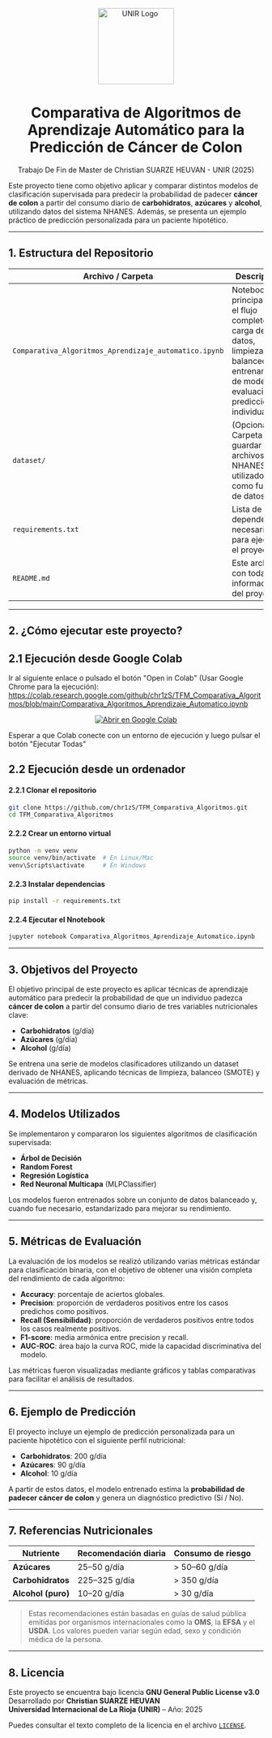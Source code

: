 <p align="center">
  <img src="https://www.unir.net/wp-content/uploads/2019/11/Unir_2021_logo.svg" width="150" alt="UNIR Logo"/>
</p>

<h1 align="center">Comparativa de Algoritmos de Aprendizaje Automático para la Predicción de Cáncer de Colon</h1>

<p align="center">
  Trabajo De Fin de Master de Christian SUARZE HEUVAN - UNIR (2025)
</p>

Este proyecto tiene como objetivo aplicar y comparar distintos modelos de clasificación supervisada para predecir la probabilidad de padecer **cáncer de colon** a partir del consumo diario de **carbohidratos**, **azúcares** y **alcohol**, utilizando datos del sistema NHANES. Además, se presenta un ejemplo práctico de predicción personalizada para un paciente hipotético.

---

## 1. Estructura del Repositorio

| Archivo / Carpeta | Descripción |
|-------------------|-------------|
| `Comparativa_Algoritmos_Aprendizaje_automatico.ipynb` | Notebook principal con el flujo completo: carga de datos, limpieza, balanceo, entrenamiento de modelos, evaluación y predicción individual. |
| `dataset/` | (Opcional) Carpeta para guardar los archivos NHANES utilizados como fuente de datos. |
| `requirements.txt` | Lista de dependencias necesarias para ejecutar el proyecto. |
| `README.md` | Este archivo, con toda la información del proyecto. |

---

## 2. ¿Cómo ejecutar este proyecto?

## 2.1 Ejecución desde Google Colab

Ir al siguiente enlace o pulsado el botón "Open in Colab" (Usar Google Chrome para la ejecución):
https://colab.research.google.com/github/chr1zS/TFM_Comparativa_Algoritmos/blob/main/Comparativa_Algoritmos_Aprendizaje_Automatico.ipynb
<p align="center">
  <a href="https://colab.research.google.com/github/chr1zS/TFM_Comparativa_Algoritmos/blob/main/Comparativa_Algoritmos_Aprendizaje_Automatico.ipynb" target="_blank">
    <img src="https://colab.research.google.com/assets/colab-badge.svg" alt="Abrir en Google Colab"/>
  </a>
</p>

Esperar a que Colab conecte con un entorno de ejecución y luego pulsar el botón "Ejecutar Todas"

## 2.2 Ejecución desde un ordenador

#### 2.2.1 Clonar el repositorio
```bash
git clone https://github.com/chr1zS/TFM_Comparativa_Algoritmos.git
cd TFM_Comparativa_Algoritmos
```

#### 2.2.2 Crear un entorno virtual
```bash
python -m venv venv
source venv/bin/activate  # En Linux/Mac
venv\Scripts\activate     # En Windows
```

#### 2.2.3 Instalar dependencias
```bash
pip install -r requirements.txt
```

#### 2.2.4 Ejecutar el Nnotebook
```bash
jupyter notebook Comparativa_Algoritmos_Aprendizaje_Automatico.ipynb
```

---

## 3. Objetivos del Proyecto

El objetivo principal de este proyecto es aplicar técnicas de aprendizaje automático para predecir la probabilidad de que un individuo padezca **cáncer de colon** a partir del consumo diario de tres variables nutricionales clave:

- **Carbohidratos** (g/día)
- **Azúcares** (g/día)
- **Alcohol** (g/día)

Se entrena una serie de modelos clasificadores utilizando un dataset derivado de NHANES, aplicando técnicas de limpieza, balanceo (SMOTE) y evaluación de métricas.

---

## 4. Modelos Utilizados

Se implementaron y compararon los siguientes algoritmos de clasificación supervisada:

- **Árbol de Decisión**
- **Random Forest**
- **Regresión Logística**
- **Red Neuronal Multicapa** (MLPClassifier)

Los modelos fueron entrenados sobre un conjunto de datos balanceado y, cuando fue necesario, estandarizado para mejorar su rendimiento.

---

## 5. Métricas de Evaluación

La evaluación de los modelos se realizó utilizando varias métricas estándar para clasificación binaria, con el objetivo de obtener una visión completa del rendimiento de cada algoritmo:

- **Accuracy**: porcentaje de aciertos globales.
- **Precision**: proporción de verdaderos positivos entre los casos predichos como positivos.
- **Recall (Sensibilidad)**: proporción de verdaderos positivos entre todos los casos realmente positivos.
- **F1-score**: media armónica entre precision y recall.
- **AUC-ROC**: área bajo la curva ROC, mide la capacidad discriminativa del modelo.

Las métricas fueron visualizadas mediante gráficos y tablas comparativas para facilitar el análisis de resultados.

---

## 6. Ejemplo de Predicción

El proyecto incluye un ejemplo de predicción personalizada para un paciente hipotético con el siguiente perfil nutricional:

- **Carbohidratos**: 200 g/día
- **Azúcares**: 90 g/día
- **Alcohol**: 10 g/día

A partir de estos datos, el modelo entrenado estima la **probabilidad de padecer cáncer de colon** y genera un diagnóstico predictivo (Sí / No).

---

## 7. Referencias Nutricionales

| Nutriente        | Recomendación diaria        | Consumo de riesgo                 |
|------------------|-----------------------------|-----------------------------------|
| **Azúcares**     | 25–50 g/día                 | > 50–60 g/día                     |
| **Carbohidratos**| 225–325 g/día               | > 350 g/día                       |
| **Alcohol (puro)** | 10–20 g/día                | > 30 g/día                        |

> Estas recomendaciones están basadas en guías de salud pública emitidas por organismos internacionales como la **OMS**, la **EFSA** y el **USDA**. Los valores pueden variar según edad, sexo y condición médica de la persona.

---

## 8. Licencia

Este proyecto se encuentra bajo licencia **GNU General Public License v3.0**  
Desarrollado por **Christian SUARZE HEUVAN**  
**Universidad Internacional de La Rioja (UNIR)** – Año: 2025

Puedes consultar el texto completo de la licencia en el archivo [`LICENSE`](./LICENSE).


